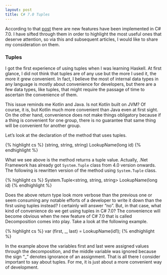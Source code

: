 ```yaml
---
layout: post
title: C# 7.0 Tuples
---
```


According to that [post](https://blogs.msdn.microsoft.com/dotnet/2017/03/09/new-features-in-c-7-0/) there are new features have been implemented in C# 7.0. I have sifted through them in order to highlight the most useful ones that deserve attention, so via this and subsequent articles, I would like to share my consideration on them.

### Tuples

I got the first experience of using tuples when I was learning Haskell. At first glance, I did not think that tuples are of any use but the more I used it, the more it grew convenient. In fact, I believe the most of internal data types in any language is mostly about convenience for developers, but there are a few data types, like tuples, that might require the passage of time to ascertain the convenience of them.

This issue reminds me Kotlin and Java. Is not Kotlin built on JVM? Of course, it is, but Kotlin much more convenient than Java even at first sight. On the other hand, convenience does not make things obligatory because if a thing is convenient for one group, there is no guarantee that same thing will be convenient for another group.

Let’s look at the declaration of the method that uses tuples.

{% highlight cs %}
(string, string, string) LookupName(long id)
{% endhighlight %}

What we see above is the method returns a tuple value. Actually, .Net Framework has already got `System.Tuple` class from 4.0 version onwards. The following is rewritten version of the method using `System.Tuple` class.

{% highlight cs %}
System.Tuple<string, string, string> LookupName(long id)
{% endhighlight %}

Does the above return type look more verbose than the previous one or seem consuming any notable efforts of a developer to write it down than the first using tuples instead? I certainly will answer “no”. But, in that case, what kind of convenience do we get using tuples in C# 7.0? The convenience will become obvious when the new feature of C# 7.0 that is called Decomposition comes into play. Take a look at the following example.

{% highlight cs %}
var (first, _, last) = LookupName(id1);
{% endhighlight %}

In the example above the variables first and last were assigned values through the decomposition, and the middle variable was ignored because the sign “_” denotes ignorance of an assignment. That is all there I consider important to say about tuples. For me, it is just about a more convenient way of development.
